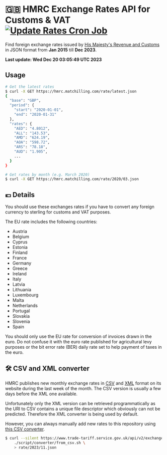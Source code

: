 <!--
*** ----------------------------------------------------------------
*** NOTE: THIS IS AN AUTO-GENERATED FILE. DO NOT MODIFY IT DIRECTLY.
*** ----------------------------------------------------------------
-->

# 🇬🇧 HMRC Exchange Rates API for Customs & VAT [![Update Rates Cron Job](https://github.com/matchilling/hmrc-exchange-rates/actions/workflows/update_rates_cron_job.yml/badge.svg)](https://github.com/matchilling/hmrc-exchange-rates/actions/workflows/update_rates_cron_job.yml)
Find foreign exchange rates issued by [His Majesty's Revenue and Customs][hmrc-url]
in JSON format from __Jan 2015__ till __Dec 2023__.

__Last update: Wed Dec 20 03:05:49 UTC 2023__

## Usage

```sh
# Get the latest rates
$ curl -X GET https://hmrc.matchilling.com/rate/latest.json
{
  "base": "GBP",
  "period": {
    "start": "2020-01-01",
    "end": "2020-01-31"
  },
  "rates": {
    "AED": "4.8012",
    "ALL": "143.53",
    "AMD": "624.19",
    "AOA": "598.72",
    "ARS": "78.18",
    "AUD": "1.905",
    ...
  }
}

# Get rates by month (e.g. March 2020)
$ curl -X GET https://hmrc.matchilling.com/rate/2020/03.json
```

## 💷 Details

You should use these exchanges rates if you have to convert any foreign currency to sterling for customs and VAT purposes.

The EU rate includes the following countries:

- Austria
- Belgium
- Cyprus
- Estonia
- Finland
- France
- Germany
- Greece
- Ireland
- Italy
- Latvia
- Lithuania
- Luxembourg
- Malta
- Netherlands
- Portugal
- Slovakia
- Slovenia
- Spain

You should only use the EU rate for conversion of invoices drawn in the euro. Do not confuse it with the euro rate
published for agricultural levy purposes or the bit error rate (BER) daily rate set to help payment of taxes in the euro.

## 🛠 CSV and XML converter

HMRC publishes new monthly exchange rates in [CSV][hmrc-url] and [XML][hmrc-url] format on its website during
the last week of the month. The CSV version is usually a few days before the XML one available.

Unfortunately only the XML version can be retrieved programmatically as the URI to CSV contains a unique file descriptor
which obviously can not be predicted. Therefore the XML converter is being used by default.

However, you can always manually add new rates to this repository using [this CSV converter](./script/converter/from_csv.sh).

```sh
$ curl --silent https://www.trade-tariff.service.gov.uk/api/v2/exchange_rates/files/monthly_csv_2023-11.csv | \
    ./script/converter/from_csv.sh \
    > rate/2023/11.json
```

<!-- MARKDOWN LINKS -->
[hmrc-url]: https://www.trade-tariff.service.gov.uk/exchange_rates

